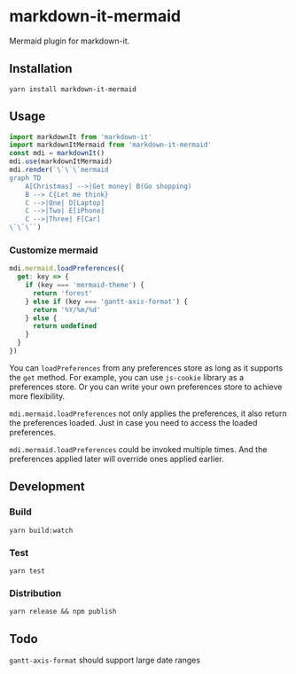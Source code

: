# markdown-it-mermaid

Mermaid plugin for markdown-it.


## Installation

```
yarn install markdown-it-mermaid
```


## Usage

```js
import markdownIt from 'markdown-it'
import markdownItMermaid from 'markdown-it-mermaid'
const mdi = markdownIt()
mdi.use(markdownItMermaid)
mdi.render(`\`\`\`mermaid
graph TD
    A[Christmas] -->|Get money| B(Go shopping)
    B --> C{Let me think}
    C -->|One| D[Laptop]
    C -->|Two| E[iPhone]
    C -->|Three| F[Car]
\`\`\``)
```

### Customize mermaid

```js
mdi.mermaid.loadPreferences({
  get: key => {
    if (key === 'mermaid-theme') {
      return 'forest'
    } else if (key === 'gantt-axis-format') {
      return '%Y/%m/%d'
    } else {
      return undefined
    }
  }
})
```

You can `loadPreferences` from any preferences store as long as it supports the `get` method. For example, you can use `js-cookie` library as a preferences store. Or you can write your own preferences store to achieve more flexibility.

`mdi.mermaid.loadPreferences` not only applies the preferences, it also return the preferences loaded. Just in case you need to access the loaded preferences.

`mdi.mermaid.loadPreferences` could be invoked multiple times. And the preferences applied later will override ones applied earlier.


## Development

### Build

```
yarn build:watch
```

### Test

```
yarn test
```

### Distribution

```
yarn release && npm publish
```


## Todo

`gantt-axis-format` should support large date ranges
